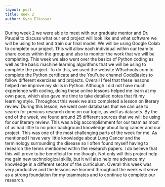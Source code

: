 ```yaml
---
layout: post
title: Week 2 
author: Kyra Elkassar  
---
```

During week 2 we were able to meet with our graduate mentor and Dr. Paudel to discuss what our end project will look like and what software we will be using to test and train our final model. We will be using Google Colab to complete our project. This will allow each individual within our team to share codes within the group and also to monitor the work that we will be completing. This week we also went over the basics of Python coding as well as the basic machine learning algorithms that we will be using to complete the project. To do this, we used the website W3schools.com to complete the Python certificate and the YouTube channel CodeBasics to follow different exercises and projects. Overall I feel that these lessons helped me improve my skills in Python. Although I did not have much experience with coding, doing these online lessons helped me learn at my own pace, which also gave me time to take detailed notes that fit my learning style. Throughout this week we also completed a lesson on literary review. During this lesson, we went over databases that we can use to search for previous research done on our topic, as well as datasets. By the end of the week, we found around 25 different sources that we will be using for our literary review. This was a big accomplishment for our team as most of us had little to no prior background knowledge about lung cancer and our project. This was one of the most challenging parts of the week for me. As mentioned I have very little knowledge about Lung Cancer and the terminology surrounding the disease so I often found myself having to research the terms mentioned within the research papers. I do believe that this will prove to be beneficial for me though. Not only will this project help me gain new technological skills, but it will also help me advance my knowledge in a different sector of the curriculum. Overall this week was very productive and the lessons we learned throughout the week will serve as a strong foundation for my teammates and to continue to complete our research. 
